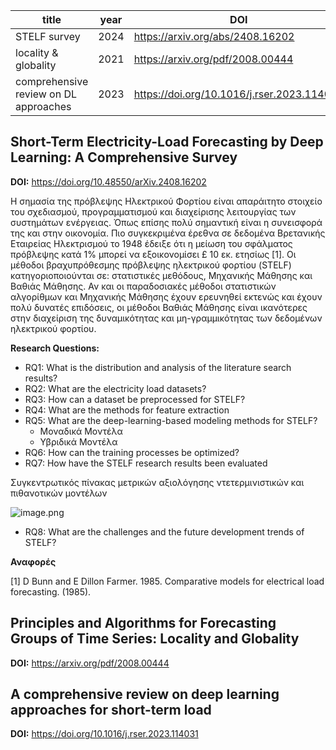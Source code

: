 | title | year | DOI | comment |
| --- | --- | --- | --- |
| STELF survey | 2024 | https://arxiv.org/abs/2408.16202 |  |
| locality & globality | 2021 | https://arxiv.org/pdf/2008.00444 | theoretic analysis |
| comprehensive review on DL approaches | 2023 | https://doi.org/10.1016/j.rser.2023.114031 |  |

## **Short-Term Electricity-Load Forecasting by Deep Learning: A Comprehensive Survey**

**DOI:** https://doi.org/10.48550/arXiv.2408.16202

Η σημασία της πρόβλεψης Ηλεκτρικού Φορτίου είναι απαράιτητο στοιχείο του σχεδιασμού, προγραμματισμού και διαχείρισης λειτουργίας των συστημάτων ενέργειας. Όπως επίσης πολύ σημαντική είναι η συνεισφορά της και στην οικονομία. Πιο συγκεκριμένα έρεθνα σε δεδομένα Βρετανικής Εταιρείας Ηλεκτρισμού το 1948 έδειξε ότι η μείωση του σφάλματος πρόβλεψης κατά 1% μπορεί να εξοικονομίσει £ 10 εκ. ετησίως [1]. Οι μέθοδοι βραχυπρόθεσμης πρόβλεψης ηλεκτρικού φορτίου (STELF) κατηγοριοποιούνται σε: στατιστικές μεθόδους, Μηχανικής Μάθησης και Βαθιάς Μάθησης. Αν και οι παραδοσιακές μέθοδοι στατιστικών αλγορίθμων και Μηχανικής Μάθησης έχουν ερευνηθεί εκτενώς και έχουν πολύ δυνατές επιδόσεις, οι μέθοδοι Βαθιάς Μάθησης είναι ικανότερες στην διαχείριση της δυναμικότητας και μη-γραμμικότητας των δεδομένων ηλεκτρικού φορτίου.

**Research Questions:**

- RQ1: What is the distribution and analysis of the literature search results?
- RQ2: What are the electricity load datasets?
- RQ3: How can a dataset be preprocessed for STELF?
- RQ4: What are the methods for feature extraction
- RQ5: What are the deep-learning-based modeling methods for STELF?
    - Μοναδικά Μοντέλα
    - Υβριδικά Μοντέλα
- RQ6: How can the training processes be optimized?
- RQ7: How have the STELF research results been evaluated

Συγκεντρωτικός πίνακας μετρικών αξιολόγησης ντετερμινιστικών και πιθανοτικών μοντέλων

![image.png](attachment:90fe5f31-7929-46fd-8fd2-3588f3f9409a:image.png)

- RQ8: What are the challenges and the future development trends of STELF?

**Αναφορές**

[1] D Bunn and E Dillon Farmer. 1985. Comparative models for electrical load forecasting. (1985).

## **Principles and Algorithms for Forecasting Groups of Time Series: Locality and Globality**

**DOI:** https://arxiv.org/pdf/2008.00444

## **A comprehensive review on deep learning approaches for short-term load**
**DOI:** https://doi.org/10.1016/j.rser.2023.114031